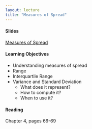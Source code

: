 ```yaml
---
layout: lecture
title: "Measures of Spread"
---
```


<h4>
	<span class="fa fa-picture-o fa-lg main-list-item-icon"></span>
	Slides
</h4>

<a href="https://docs.google.com/presentation/d/1olNOkShLZTBwEywn1AsuX92PvimntXoKMn7eRDh5MRE/pub?start=false&loop=false&delayms=3000" target="_blank">Measures of Spread</a>


<h4>
	<span class="fa fa-graduation-cap fa-lg main-list-item-icon"></span>
	Learning Objectives
</h4>

- Understanding measures of spread
- Range
- Interquartile Range
- Variance and Standard Deviation
	- What does it represent?
	- How to compute it?
	- When to use it?


<h4>
	<span class="fa fa-book fa-lg main-list-item-icon"></span>
	Reading
</h4>

Chapter 4, pages 66-69

